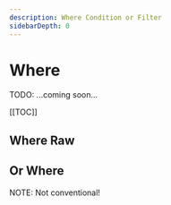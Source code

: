 ```yaml
---
description: Where Condition or Filter
sidebarDepth: 0
---
```


# Where

TODO: ...coming soon...

[[TOC]]

## Where Raw

## Or Where

NOTE: Not conventional!

